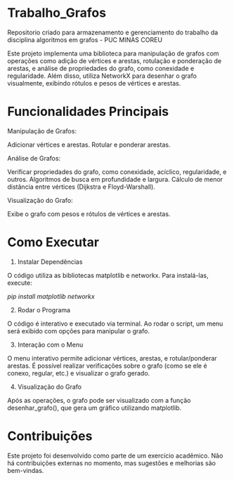# Trabalho_Grafos
Repositorio criado para armazenamento e gerenciamento do trabalho da disciplina algoritmos em grafos - PUC MINAS COREU

Este projeto implementa uma biblioteca para manipulação de grafos com operações como adição de vértices e arestas, rotulação e ponderação de arestas, e análise de propriedades do grafo, como conexidade e regularidade. Além disso, utiliza NetworkX para desenhar o grafo visualmente, exibindo rótulos e pesos de vértices e arestas.

# Funcionalidades Principais

Manipulação de Grafos:

Adicionar vértices e arestas.
Rotular e ponderar arestas.

Análise de Grafos:

Verificar propriedades do grafo, como conexidade, acíclico, regularidade, e outros.
Algoritmos de busca em profundidade e largura.
Cálculo de menor distância entre vértices (Dijkstra e Floyd-Warshall).

Visualização do Grafo:

Exibe o grafo com pesos e rótulos de vértices e arestas.

# Como Executar

1. Instalar Dependências

O código utiliza as bibliotecas matplotlib e networkx. Para instalá-las, execute:

_pip install matplotlib networkx_


2. Rodar o Programa

O código é interativo e executado via terminal.
Ao rodar o script, um menu será exibido com opções para manipular o grafo.

3. Interação com o Menu

O menu interativo permite adicionar vértices, arestas, e rotular/ponderar arestas.
É possível realizar verificações sobre o grafo (como se ele é conexo, regular, etc.) e visualizar o grafo gerado.

4. Visualização do Grafo

Após as operações, o grafo pode ser visualizado com a função desenhar_grafo(), que gera um gráfico utilizando matplotlib.

# Contribuições
Este projeto foi desenvolvido como parte de um exercício acadêmico. Não há contribuições externas no momento, mas sugestões e melhorias são bem-vindas.
